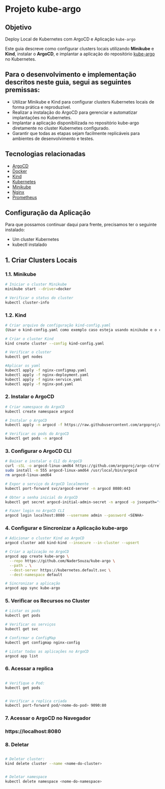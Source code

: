 # Projeto kube-argo

## Objetivo

Deploy Local de Kubernetes com ArgoCD e Aplicação `kube-argo`

Este guia descreve como configurar clusters locais utilizando **Minikube** e **Kind**, instalar o **ArgoCD**, e implantar a aplicação do repositório [kube-argo](https://github.com/NaderSouza/kube-argo) no Kubernetes.

## Para o desenvolvimento e implementação descritos neste guia, segui as seguintes premissas:

- Utilizar Minikube e Kind para configurar clusters Kubernetes locais de forma prática e reproduzível.
- Realizar a instalação do ArgoCD para gerenciar e automatizar implantações no Kubernetes.
- Implantar a aplicação disponibilizada no repositório kube-argo diretamente no cluster Kubernetes configurado.
- Garantir que todas as etapas sejam facilmente replicáveis para ambientes de desenvolvimento e testes.

## Tecnologias relacionadas

- [ArgoCD](https://argo-cd.readthedocs.io/)
- [Docker](https://www.docker.com/)
- [Kind](https://kind.sigs.k8s.io/)
- [Kubernetes](https://kubernetes.io/)
- [Minikube](https://minikube.sigs.k8s.io/docs/)
- [Nginx](https://nginx.org/)
- [Prometheus](https://prometheus.io/)

## Configuração da Aplicação

Para que possamos continuar daqui para frente, precisamos ter o seguinte instalado:

- Um cluster Kubernetes
- kubectl instalado

## 1. Criar Clusters Locais

### 1.1. Minikube

```bash
# Iniciar o cluster Minikube
minikube start --driver=docker

# Verificar o status do cluster
kubectl cluster-info

```

### 1.2. Kind

```bash
# Criar arquivo de configuração kind-config.yaml
(Usar o kind-config.yaml como exemplo caso esteja usando minikube e o cluster localmente)

# Criar o cluster Kind
kind create cluster --config kind-config.yaml

# Verificar o cluster
kubectl get nodes

#Aplicar os yaml
kubectl apply -f nginx-configmap.yaml
kubectl apply -f nginx-deployment.yaml
kubectl apply -f nginx-service.yaml
kubectl apply -f nginx-pod.yaml
```

### 2. Instalar o ArgoCD

```bash
# Criar namespace do ArgoCD
kubectl create namespace argocd

# Instalar o ArgoCD
kubectl apply -n argocd -f https://raw.githubusercontent.com/argoproj/argo-cd/stable/manifests/install.yaml

# Verificar os pods do ArgoCD
kubectl get pods -n argocd
```

### 3. Configurar o ArgoCD CLI

```bash
# Baixar e instalar o CLI do ArgoCD
curl -sSL -o argocd-linux-amd64 https://github.com/argoproj/argo-cd/releases/latest/download/argocd-linux-amd64
sudo install -m 555 argocd-linux-amd64 /usr/local/bin/argocd
rm argocd-linux-amd64

# Expor o serviço do ArgoCD localmente
kubectl port-forward svc/argocd-server -n argocd 8080:443

# Obter a senha inicial do ArgoCD
kubectl get secret argocd-initial-admin-secret -n argocd -o jsonpath="{.data.password}" | base64 -d

# Fazer login no ArgoCD CLI
argocd login localhost:8080 --username admin --password <SENHA>

```

### 4. Configurar e Sincronizar a Aplicação kube-argo

```bash
# Adicionar o cluster Kind ao ArgoCD
argocd cluster add kind-kind --insecure --in-cluster --upsert

# Criar a aplicação no ArgoCD
argocd app create kube-argo \
  --repo https://github.com/NaderSouza/kube-argo \
  --path . \
  --dest-server https://kubernetes.default.svc \
  --dest-namespace default

# Sincronizar a aplicação
argocd app sync kube-argo
```

### 5. Verificar os Recursos no Cluster

```bash
# Listar os pods
kubectl get pods

# Verificar os serviços
kubectl get svc

# Confirmar o ConfigMap
kubectl get configmap nginx-config

# Listar todas as aplicações no ArgoCD
argocd app list


```

### 6. Acessar a replica

```bash

# Verifique o Pod:
kubectl get pods


# Verificar a replica criada
kubectl port-forward pod/<nome-do-pod> 9090:80

```

### 7. Acessar o ArgoCD no Navegador

### https://localhost:8080

### 8. Deletar

```bash

# Deletar cluster:
kind delete cluster --name <nome-do-cluster>


# Deletar namespace
kubectl delete namespace <nome-do-namespace>

```
